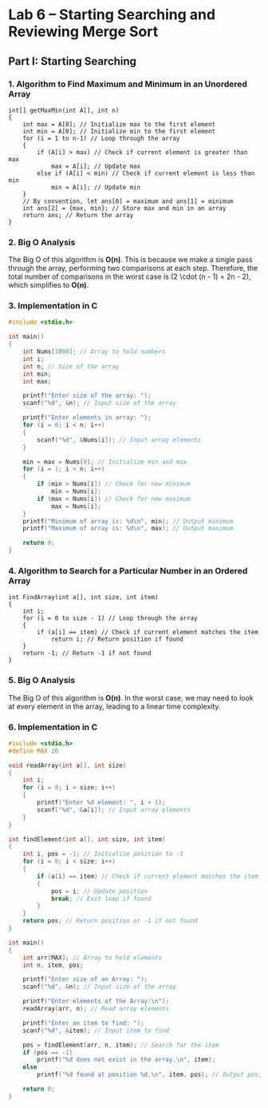 # Lab 6 – Starting Searching and Reviewing Merge Sort

## Part I: Starting Searching

### 1. Algorithm to Find Maximum and Minimum in an Unordered Array

```plaintext
int[] getMaxMin(int A[], int n)
{
    int max = A[0]; // Initialize max to the first element
    int min = A[0]; // Initialize min to the first element
    for (i = 1 to n-1) // Loop through the array
    {
        if (A[i] > max) // Check if current element is greater than max
            max = A[i]; // Update max
        else if (A[i] < min) // Check if current element is less than min
            min = A[i]; // Update min
    }
    // By convention, let ans[0] = maximum and ans[1] = minimum
    int ans[2] = {max, min}; // Store max and min in an array
    return ans; // Return the array
}
```

### 2. Big O Analysis

The Big O of this algorithm is **O(n)**. This is because we make a single pass through the array, performing two comparisons at each step. Therefore, the total number of comparisons in the worst case is \(2 \cdot (n - 1) = 2n - 2\), which simplifies to **O(n)**.

### 3. Implementation in C

```c
#include <stdio.h>

int main()
{
    int Nums[1000]; // Array to hold numbers
    int i;
    int n; // Size of the array
    int min;
    int max;

    printf("Enter size of the array: ");
    scanf("%d", &n); // Input size of the array

    printf("Enter elements in array: ");
    for (i = 0; i < n; i++)
    {
        scanf("%d", &Nums[i]); // Input array elements
    }

    min = max = Nums[0]; // Initialize min and max
    for (i = 1; i < n; i++)
    {
        if (min > Nums[i]) // Check for new minimum
            min = Nums[i];
        if (max < Nums[i]) // Check for new maximum
            max = Nums[i];
    }
    printf("Minimum of array is: %d\n", min); // Output minimum
    printf("Maximum of array is: %d\n", max); // Output maximum

    return 0;
}
```

### 4. Algorithm to Search for a Particular Number in an Ordered Array

```plaintext
int FindArray(int a[], int size, int item)
{
    int i;
    for (i = 0 to size - 1) // Loop through the array
    {
        if (a[i] == item) // Check if current element matches the item
            return i; // Return position if found
    }
    return -1; // Return -1 if not found
}
```

### 5. Big O Analysis

The Big O of this algorithm is **O(n)**. In the worst case, we may need to look at every element in the array, leading to a linear time complexity.

### 6. Implementation in C

```c
#include <stdio.h>
#define MAX 20

void readArray(int a[], int size)
{
    int i;
    for (i = 0; i < size; i++)
    {
        printf("Enter %d element: ", i + 1);
        scanf("%d", &a[i]); // Input array elements
    }
}

int findElement(int a[], int size, int item)
{
    int i, pos = -1; // Initialize position to -1
    for (i = 0; i < size; i++)
    {
        if (a[i] == item) // Check if current element matches the item
        {
            pos = i; // Update position
            break; // Exit loop if found
        }
    }
    return pos; // Return position or -1 if not found
}

int main()
{
    int arr[MAX]; // Array to hold elements
    int n, item, pos;

    printf("Enter size of an Array: ");
    scanf("%d", &n); // Input size of the array

    printf("Enter elements of the Array:\n");
    readArray(arr, n); // Read array elements

    printf("Enter an item to find: ");
    scanf("%d", &item); // Input item to find

    pos = findElement(arr, n, item); // Search for the item
    if (pos == -1)
        printf("%d does not exist in the array.\n", item);
    else
        printf("%d found at position %d.\n", item, pos); // Output position

    return 0;
}